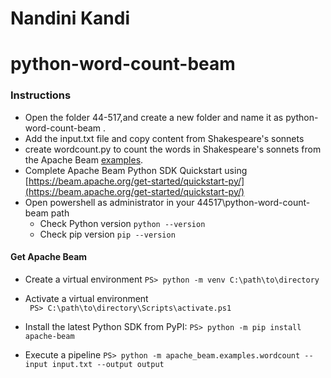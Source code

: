 # Nandini Kandi

# python-word-count-beam

### Instructions
* Open the folder 44-517,and create a new folder and name it as python-word-count-beam .
* Add the input.txt file and copy content from Shakespeare's sonnets
* create wordcount.py to count the words in Shakespeare's sonnets from the Apache Beam [examples](https://github.com/apache/beam/tree/master/sdks/python/apache_beam/examples).
* Complete Apache Beam Python SDK Quickstart using [https://beam.apache.org/get-started/quickstart-py/](https://beam.apache.org/get-started/quickstart-py/)
* Open powershell as administrator in your 44517\python-word-count-beam path
  * Check Python version 
```python --version```
  * Check pip version
```pip --version```

#### Get Apache Beam

* Create a virtual environment
  ```PS> python -m venv C:\path\to\directory ```
  
* Activate a virtual environment <br>
  ``` PS> C:\path\to\directory\Scripts\activate.ps1```

* Install the latest Python SDK from PyPI:
  ```PS> python -m pip install apache-beam```

* Execute a pipeline
  ```PS> python -m apache_beam.examples.wordcount --input input.txt --output output```





